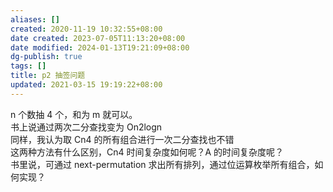 ```yaml
---
aliases: []
created: 2020-11-19 10:32:55+08:00
date created: 2023-07-05T11:13:20+08:00
date modified: 2024-01-13T19:21:09+08:00
dg-publish: true
tags: []
title: p2 抽签问题
updated: 2021-03-15 19:19:22+08:00
---
```


n 个数抽 4 个，和为 m 就可以。  
书上说通过两次二分查找变为 On2logn  
同样，我认为取 Cn4 的所有组合进行一次二分查找也不错  
这两种方法有什么区别，Cn4 时间复杂度如何呢？A 的时间复杂度呢？  
书里说，可通过 next-permutation 求出所有排列，通过位运算枚举所有组合，如何实现？